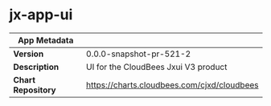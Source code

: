 # jx-app-ui

|App Metadata||
|---|---|
| **Version** | 0.0.0-snapshot-pr-521-2 |
| **Description** | UI for the CloudBees Jxui V3 product |
| **Chart Repository** | https://charts.cloudbees.com/cjxd/cloudbees |
